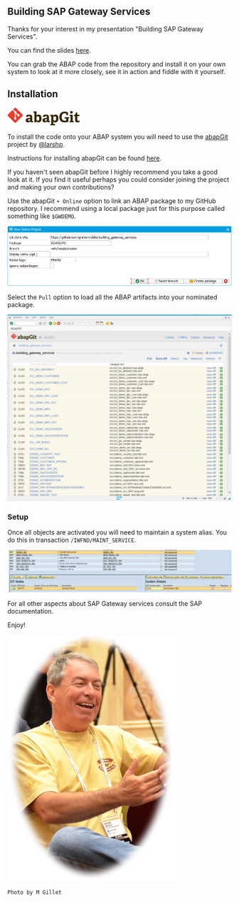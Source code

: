 ## Building SAP Gateway Services

Thanks for your interest in my presentation "Building SAP Gateway Services".

You can find the slides [here](./slides/slides.html).

You can grab the ABAP code from the repository and install it on your own system to look at it more closely, see it in action and fiddle with it yourself.

## Installation

![Image](./img/abapgit.png)

To install the code onto your ABAP system you will need to use the [abapGit](http://abapgit.org) project by [@larshp](https://github.com/larshp).

Instructions for installing abapGit can be found [here](http://larshp.github.io/abapGit/).

If you haven't seen abapGit before I highly recommend you take a good look at it. If you find it useful perhaps you could consider joining the project and making your own contributions?

Use the abapGit `+ Online` option to link an ABAP package to my GitHub repository. I recommend using a local package just for this purpose called something like `$GWDEMO`.

![Image](./img/new_project.png)

Select the `Pull` option to load all the ABAP artifacts into your nominated package.

![Image](./img/pull_repo.png)

### Setup

Once all objects are activated you will need to maintain a system alias. You do this in transaction `/IWFND/MAINT_SERVICE`.

![Image](./img/system_alias.png)

For all other aspects about SAP Gateway services consult the SAP documentation.

Enjoy!

![Image](./img/robbo.png)

    Photo by M Gillet
